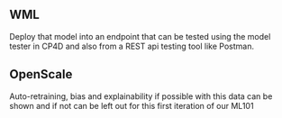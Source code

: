 ## WML
Deploy that model into an endpoint that can be tested using the model tester in CP4D and also from a REST api testing tool like Postman. 

## OpenScale
Auto-retraining, bias and explainability if possible with this data can be shown and if not can be left out for this first iteration of our ML101
